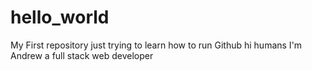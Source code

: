 # hello_world
My First repository just trying to learn how to run Github
hi humans 
I'm Andrew a full stack web developer 

